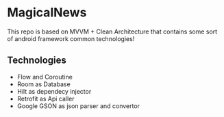 # MagicalNews
This repo is based on MVVM + Clean Architecture that contains some sort of android framework common technologies!


## Technologies 
- Flow and Coroutine
- Room as Database
- Hilt as dependecy injector
- Retrofit as Api caller
- Google GSON as json parser and convertor

